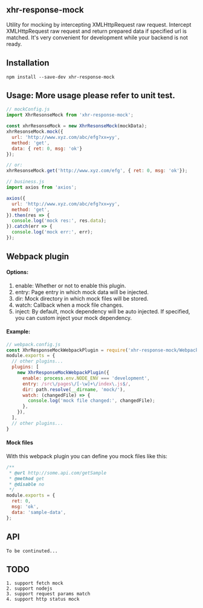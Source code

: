 ## xhr-response-mock
Utility for mocking by intercepting XMLHttpRequest raw request.
Intercept XMLHttpRequest raw request and return prepared data if specified url is matched.
It's very convenient for development while your backend is not ready.

## Installation
```
npm install --save-dev xhr-response-mock
```

## Usage: More usage please refer to unit test.
```javascript
// mockConfig.js
import XhrResonseMock from 'xhr-response-mock';

const xhrResonseMock = new XhrResonseMock(mockData);
xhrResonseMock.mock({
  url: 'http://www.xyz.com/abc/efg?xx=yy',
  method: 'get',
  data: { ret: 0, msg: 'ok'}
});

// or:
xhrResonseMock.get('http://www.xyz.com/efg', { ret: 0, msg: 'ok'});

// business.js
import axios from 'axios';

axios({
  url: 'http://www.xyz.com/abc/efg?xx=yy',
  method: 'get',
}).then(res => {
  console.log('mock res:', res.data);
}).catch(err => {
  console.log('mock err:', err);
});
```

## Webpack plugin
#### Options:
1. enable: Whether or not to enable this plugin.
2. entry: Page entry in which mock data will be injected.
3. dir: Mock directory in which mock files will be stored.
4. watch: Callback when a mock file changes.
5. inject: By default, mock dependency will be auto injected.
           If specified, you can custom inject your mock dependency.

#### Example:
```javascript
// webpack.config.js
const XhrResponseMockWebpackPlugin = require('xhr-response-mock/WebpackPlugin');
module.exports = {
  // other plugins...
  plugins: [
    new XhrResponseMockWebpackPlugin({
      enable: process.env.NODE_ENV === 'development',
      entry: /src\/pages\/[-\w]+\/index\.js$/,
      dir: path.resolve(__dirname, 'mock/'),
      watch: (changedFile) => {
        console.log('mock file changed:', changedFile);
      },
    }),
  ],
  // other plugins...
}
```

#### Mock files
With this webpack plugin you can define you mock files like this:
```javascript
/**
 * @url http://some.api.com/getSample
 * @method get
 * @disable no
 */
module.exports = {
  ret: 0,
  msg: 'ok',
  data: 'sample-data',
};
```


## API
```
To be continuted...
```


## TODO
```
1. support fetch mock
2. support nodejs
3. support request params match
4. support http status mock
```
